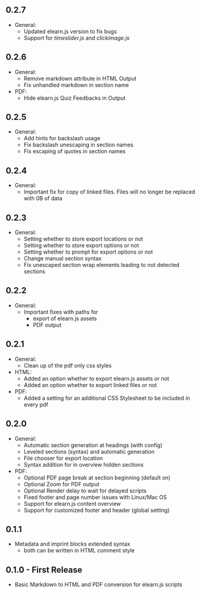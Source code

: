 ## 0.2.7
* General:
    * Updated elearn.js version to fix bugs
    * Support for _timeslider.js_ and _clickimage.js_
## 0.2.6
* General:
    * Remove markdown attribute in HTML Output
    * Fix unhandled markdown in section name
* PDF:
    * Hide elearn.js Quiz Feedbacks in Output
## 0.2.5
* General:
    * Add hints for backslash usage
    * Fix backslash unescaping in section names
    * Fix escaping of quotes in section names
## 0.2.4
* General:
    * Important fix for copy of linked files. Files will no longer be replaced
        with 0B of data
## 0.2.3
* General:
    * Setting whether to store export locations or not
    * Setting whether to store export options or not
    * Setting whether to prompt for export options or not
    * Change manual section syntax
    * Fix unescaped section wrap elements leading to not detected sections
## 0.2.2
* General:
    * Important fixes with paths for
        * export of elearn.js assets
        * PDF output
## 0.2.1
* General:
    * Clean up of the pdf only css styles
* HTML:
    * Added an option whether to export elearn.js assets or not
    * Added an option whether to export linked files or not
* PDF:
    * Added a setting for an additional CSS Stylesheet to be included in every
        pdf
## 0.2.0
* General:
    * Automatic section generation at headings (with config)
    * Leveled sections (syntax) and automatic generation
    * File chooser for export location
    * Syntax addition for in overview hidden sections
* PDF:
    * Optional PDF page break at section beginning (default on)
    * Optional Zoom for PDF output
    * Optional Render delay to wait for delayed scripts
    * Fixed footer and page number issues with Linux/Mac OS
    * Support for elearn.js content overview
    * Support for customized footer and header (global setting)
## 0.1.1
* Metadata and imprint blocks extended syntax
    * both can be written in HTML comment style
## 0.1.0 - First Release
* Basic Markdown to HTML and PDF conversion for elearn.js scripts
